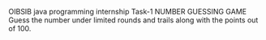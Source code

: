 OIBSIB java programming internship 
Task-1
NUMBER GUESSING GAME
Guess the number under limited rounds and trails 
along with the points out of 100.
